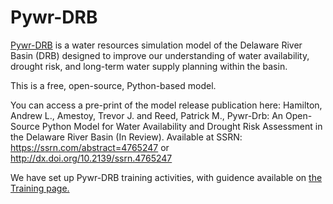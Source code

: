 # Pywr-DRB

[Pywr-DRB](https://github.com/Pywr-DRB/Pywr-DRB) is a water resources simulation model of the Delaware River Basin (DRB) designed to improve our understanding of water availability, drought risk, and long-term water supply planning within the basin. 

This is a free, open-source, Python-based model.

You can access a pre-print of the model release publication here: 
Hamilton, Andrew L., Amestoy, Trevor J. and Reed, Patrick M., Pywr-Drb: An Open-Source Python Model for Water Availability and Drought Risk Assessment in the Delaware River Basin (In Review). Available at SSRN: https://ssrn.com/abstract=4765247 or http://dx.doi.org/10.2139/ssrn.4765247

We have set up Pywr-DRB training activities, with guidence available on [the Training page.](../Training/pywrdrb_training.md)
